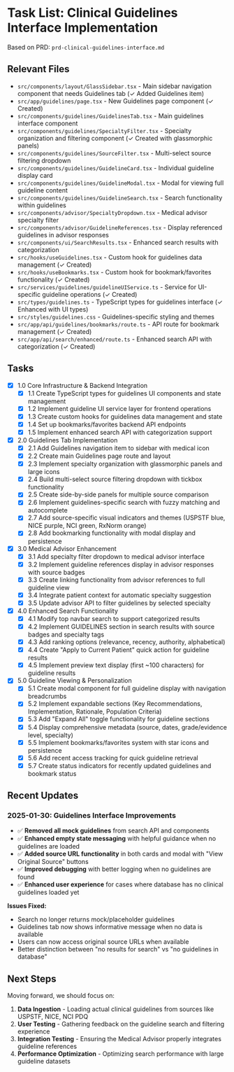 # Task List: Clinical Guidelines Interface Implementation

Based on PRD: `prd-clinical-guidelines-interface.md`

## Relevant Files
- `src/components/layout/GlassSidebar.tsx` - Main sidebar navigation component that needs Guidelines tab (✓ Added Guidelines item)
- `src/app/guidelines/page.tsx` - New Guidelines page component (✓ Created)
- `src/components/guidelines/GuidelinesTab.tsx` - Main guidelines interface component
- `src/components/guidelines/SpecialtyFilter.tsx` - Specialty organization and filtering component (✓ Created with glassmorphic panels)
- `src/components/guidelines/SourceFilter.tsx` - Multi-select source filtering dropdown
- `src/components/guidelines/GuidelineCard.tsx` - Individual guideline display card
- `src/components/guidelines/GuidelineModal.tsx` - Modal for viewing full guideline content
- `src/components/guidelines/GuidelineSearch.tsx` - Search functionality within guidelines
- `src/components/advisor/SpecialtyDropdown.tsx` - Medical advisor specialty filter
- `src/components/advisor/GuidelineReferences.tsx` - Display referenced guidelines in advisor responses
- `src/components/ui/SearchResults.tsx` - Enhanced search results with categorization
- `src/hooks/useGuidelines.tsx` - Custom hook for guidelines data management (✓ Created)
- `src/hooks/useBookmarks.tsx` - Custom hook for bookmark/favorites functionality (✓ Created)
- `src/services/guidelines/guidelineUIService.ts` - Service for UI-specific guideline operations (✓ Created)
- `src/types/guidelines.ts` - TypeScript types for guidelines interface (✓ Enhanced with UI types)
- `src/styles/guidelines.css` - Guidelines-specific styling and themes
- `src/app/api/guidelines/bookmarks/route.ts` - API route for bookmark management (✓ Created)
- `src/app/api/search/enhanced/route.ts` - Enhanced search API with categorization (✓ Created)

## Tasks

- [x] 1.0 Core Infrastructure & Backend Integration
  - [x] 1.1 Create TypeScript types for guidelines UI components and state management
  - [x] 1.2 Implement guideline UI service layer for frontend operations
  - [x] 1.3 Create custom hooks for guidelines data management and state
  - [x] 1.4 Set up bookmarks/favorites backend API endpoints
  - [x] 1.5 Implement enhanced search API with categorization support

- [x] 2.0 Guidelines Tab Implementation  
  - [x] 2.1 Add Guidelines navigation item to sidebar with medical icon
  - [x] 2.2 Create main Guidelines page route and layout
  - [x] 2.3 Implement specialty organization with glassmorphic panels and large icons
  - [x] 2.4 Build multi-select source filtering dropdown with tickbox functionality
  - [x] 2.5 Create side-by-side panels for multiple source comparison
  - [x] 2.6 Implement guidelines-specific search with fuzzy matching and autocomplete
  - [x] 2.7 Add source-specific visual indicators and themes (USPSTF blue, NICE purple, NCI green, RxNorm orange)
  - [x] 2.8 Add bookmarking functionality with modal display and persistence

- [x] 3.0 Medical Advisor Enhancement
  - [x] 3.1 Add specialty filter dropdown to medical advisor interface
  - [x] 3.2 Implement guideline references display in advisor responses with source badges
  - [x] 3.3 Create linking functionality from advisor references to full guideline view
  - [x] 3.4 Integrate patient context for automatic specialty suggestion
  - [x] 3.5 Update advisor API to filter guidelines by selected specialty

- [x] 4.0 Enhanced Search Functionality
  - [x] 4.1 Modify top navbar search to support categorized results
  - [x] 4.2 Implement GUIDELINES section in search results with source badges and specialty tags
  - [x] 4.3 Add ranking options (relevance, recency, authority, alphabetical)
  - [x] 4.4 Create "Apply to Current Patient" quick action for guideline results
  - [x] 4.5 Implement preview text display (first ~100 characters) for guideline results

- [x] 5.0 Guideline Viewing & Personalization
  - [x] 5.1 Create modal component for full guideline display with navigation breadcrumbs
  - [x] 5.2 Implement expandable sections (Key Recommendations, Implementation, Rationale, Population Criteria)
  - [x] 5.3 Add "Expand All" toggle functionality for guideline sections
  - [x] 5.4 Display comprehensive metadata (source, dates, grade/evidence level, specialty)
  - [x] 5.5 Implement bookmarks/favorites system with star icons and persistence
  - [x] 5.6 Add recent access tracking for quick guideline retrieval
  - [x] 5.7 Create status indicators for recently updated guidelines and bookmark status

## Recent Updates

### 2025-01-30: Guidelines Interface Improvements
- ✅ **Removed all mock guidelines** from search API and components
- ✅ **Enhanced empty state messaging** with helpful guidance when no guidelines are loaded
- ✅ **Added source URL functionality** in both cards and modal with "View Original Source" buttons
- ✅ **Improved debugging** with better logging when no guidelines are found
- ✅ **Enhanced user experience** for cases where database has no clinical guidelines loaded yet

**Issues Fixed:**
- Search no longer returns mock/placeholder guidelines
- Guidelines tab now shows informative message when no data is available
- Users can now access original source URLs when available
- Better distinction between "no results for search" vs "no guidelines in database"

## Next Steps

Moving forward, we should focus on:
1. **Data Ingestion** - Loading actual clinical guidelines from sources like USPSTF, NICE, NCI PDQ
2. **User Testing** - Gathering feedback on the guideline search and filtering experience
3. **Integration Testing** - Ensuring the Medical Advisor properly integrates guideline references
4. **Performance Optimization** - Optimizing search performance with large guideline datasets 